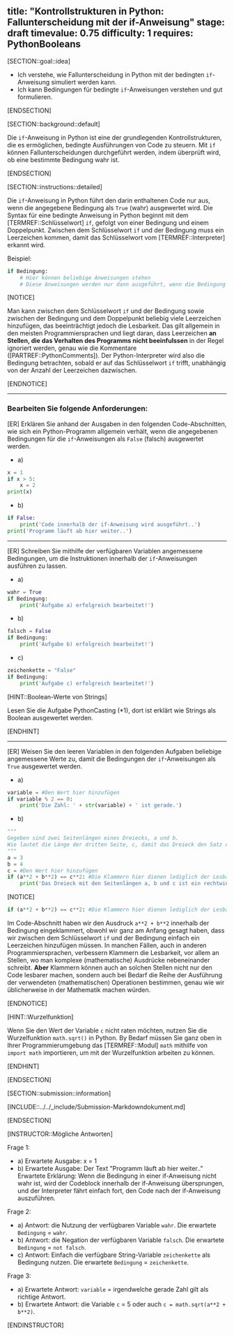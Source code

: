 title: "Kontrollstrukturen in Python: Fallunterscheidung mit der if-Anweisung"
stage: draft
timevalue: 0.75
difficulty: 1
requires: PythonBooleans
---
<!--
noch in Bearbeitung
*1: link to PythonCasting
-->
[SECTION::goal::idea]

- Ich verstehe, wie Fallunterscheidung in Python mit der bedingten `if`-Anweisung simuliert werden kann.
- Ich kann Bedingungen für bedingte `if`-Anweisungen verstehen und gut formulieren.

[ENDSECTION]

[SECTION::background::default]

Die `if`-Anweisung in Python ist eine der grundlegenden Kontrollstrukturen, die es ermöglichen, bedingte Ausführungen von Code zu steuern. Mit `if` können Fallunterscheidungen durchgeführt werden, indem überprüft wird, ob eine bestimmte Bedingung wahr ist.

[ENDSECTION]

[SECTION::instructions::detailed]

Die `if`-Anweisung in Python führt den darin enthaltenen Code nur aus, wenn die angegebene Bedingung als `True` (wahr) ausgewertet wird.
Die Syntax für eine bedingte Anweisung in Python beginnt mit dem [TERMREF::Schlüsselwort] `if`, gefolgt von einer Bedingung und einem Doppelpunkt. Zwischen dem Schlüsselwort `if` und der Bedingung muss ein Leerzeichen kommen, damit das Schlüsselwort vom [TERMREF::Interpreter] erkannt wird.

Beispiel:
```python
if Bedingung:
    # Hier können beliebige Anweisungen stehen
    # Diese Anweisungen werden nur dann ausgeführt, wenn die Bedingung wahr ist
```

[NOTICE]

Man kann zwischen dem Schlüsselwort `if` und der Bedingung sowie zwischen der Bedingung und dem Doppelpunkt beliebig viele Leerzeichen hinzufügen, das beeinträchtigt jedoch die Lesbarkeit. Das gilt allgemein in den meisten Programmiersprachen und liegt daran, dass Leerzeichen **an Stellen, die das Verhalten des Programms nicht beeinfulssen** in der Regel ignoriert werden, genau wie die Kommentare ([PARTREF::PythonComments]). Der Python-Interpreter wird also die Bedingung betrachten, sobald er auf das Schlüsselwort `if` trifft, unabhängig von der Anzahl der Leerzeichen dazwischen.

[ENDNOTICE]
 
---

### Bearbeiten Sie folgende Anforderungen:

[ER] Erklären Sie anhand der Ausgaben in den folgenden Code-Abschnitten, wie sich ein Python-Programm allgemein verhält, wenn die angegebenen Bedingungen für die `if`-Anweisungen als `False` (falsch) ausgewertet werden.

- a) 
```python
x = 1
if x > 5:
    x = 2
print(x)
```
- b) 
```python
if False:
    print('Code innerhalb der if-Anweisung wird ausgeführt..')
print('Programm läuft ab hier weiter..')
```
---

[ER] Schreiben Sie mithilfe der verfügbaren Variablen angemessene Bedingungen, um die Instruktionen innerhalb der `if`-Anweisungen ausführen zu lassen.

- a) 
```python
wahr = True
if Bedingung:
    print('Aufgabe a) erfolgreich bearbeitet!')
```
- b) 
```python
falsch = False
if Bedingung:
    print('Aufgabe b) erfolgreich bearbeitet!')
```
- c) 
```python
zeichenkette = "False"
if Bedingung:
    print('Aufgabe c) erfolgreich bearbeitet!')
```

[HINT::Boolean-Werte von Strings]

Lesen Sie die Aufgabe PythonCasting (*1), dort ist erklärt wie Strings als Boolean ausgewertet werden.

[ENDHINT]

---

[ER] Weisen Sie den leeren Variablen in den folgenden Aufgaben beliebige angemessene Werte zu, damit die Bedingungen der `if`-Anweisungen als `True` ausgewertet werden. 

- a) 
```python
variable = #Den Wert hier hinzufügen
if variable % 2 == 0:
    print('Die Zahl: ' + str(variable) + ' ist gerade.')
```
- b) 
```python
"""
Gegeben sind zwei Seitenlängen eines Dreiecks, a und b. 
Wie lautet die Länge der dritten Seite, c, damit das Dreieck den Satz des Pythagoras erfüllt?
"""
a = 3
b = 4
c = #Den Wert hier hinzufügen
if (a**2 + b**2) == c**2: #Die Klammern hier dienen lediglich der Lesbarkeit
    print('Das Dreieck mit den Seitenlängen a, b und c ist ein rechtwinkliges Dreieck.')
```

[NOTICE]

```python
if (a**2 + b**2) == c**2: #Die Klammern hier dienen lediglich der Lesbarkeit
```
Im Code-Abschnitt haben wir den Ausdruck `a**2 + b**2` innerhalb der Bedingung eingeklammert, obwohl wir ganz am Anfang gesagt haben, dass wir zwischen dem Schlüsselwort `if` und der Bedingung einfach ein Leerzeichen hinzufügen müssen. In manchen Fällen, auch in anderen Programmiersprachen, verbessern Klammern die Lesbarkeit, vor allem an Stellen, wo man komplexe (mathematische) Ausdrücke nebeneinander schreibt. **Aber** Klammern können auch an solchen Stellen nicht nur den Code lesbarer machen, sondern auch bei Bedarf die Reihe der Ausführung der verwendeten (mathematischen) Operationen bestimmen, genau wie wir üblicherweise in der Mathematik machen würden. 

[ENDNOTICE]

[HINT::Wurzelfunktion]

Wenn Sie den Wert der Variable `c` nicht raten möchten, nutzen Sie die Wurzelfunktion `math.sqrt()` in Python. By Bedarf müssen Sie ganz oben in Ihrer Programmierumgebung das [TERMREF::Modul] `math` mithilfe von `import math` importieren, um mit der Wurzelfunktion arbeiten zu können.

[ENDHINT]

[ENDSECTION]

[SECTION::submission::information]

[INCLUDE::../../_include/Submission-Markdowndokument.md]

[ENDSECTION]

[INSTRUCTOR::Mögliche Antworten]

Frage 1:  
- a) Erwartete Ausgabe: x = 1  
- b) Erwartete Ausgabe: Der Text "Programm läuft ab hier weiter.."  
Erwartete Erklärung:
Wenn die Bedingung in einer if-Anweisung nicht wahr ist, wird der Codeblock innerhalb der if-Anweisung übersprungen, und der Interpreter fährt einfach fort, den Code nach der if-Anweisung auszuführen.

Frage 2:  
- a) Antwort: die Nutzung der verfügbaren Variable `wahr`. Die erwartete `Bedingung` = `wahr`.  
- b) Antwort: die Negation der verfügbaren Variable `falsch`. Die erwartete `Bedingung` = `not falsch`.  
- c) Antwort: Einfach die verfügbare String-Variable `zeichenkette` als Bedingung nutzen. Die erwartete `Bedingung` = 
`zeichenkette`.

Frage 3:  
- a) Erwartete Antwort: `variable` = irgendwelche gerade Zahl gilt als richtige Antwort.  
- b) Erwartete Antwort: die Variable `c` = 5 oder auch `c = math.sqrt(a**2 + b**2)`.

[ENDINSTRUCTOR]
